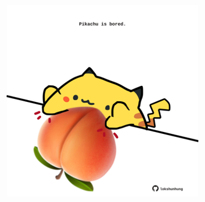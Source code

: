 <!-- built at 01/05/2025, 14:00:44 UTC -->
<p align="center">
  <img width="500" height="500" src="./ReadmeImage.svg">
</p>
